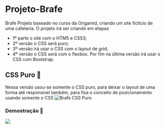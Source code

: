 # Projeto-Brafe

 Brafe  Projeto baseado no curso da Origamid, criando um site fictício de uma cafeteria. O projeto irá ser criando em etapas   
 - 1º parte o site com o HTM5 e CSS3; <br/>  
 - 2º versão o CSS será puro;  
 - 3º versão irá usar o CSS com o layout de grid;  
 - 4º versão o CSS será com o flexbox. Por fim na última versão irá usar o CSS com Bootstrap.

## CSS Puro 🏴

Nessa versão usou-se somente o CSS puro, para deixar o layout de uma forma até responsivel também, para fixa o conceito de posicionamento usando somente o CSS
![Brafe CSS Puro](https://user-images.githubusercontent.com/68359459/119208007-c6d9c580-ba76-11eb-9193-20142e7c5051.png)

### Demostração 🎥

![](https://github.com/CristianoDaSilvaFerreira/Projeto-Brafe/blob/CSS-Puro/Brafe-css-puro/CSS-puro.gif)
